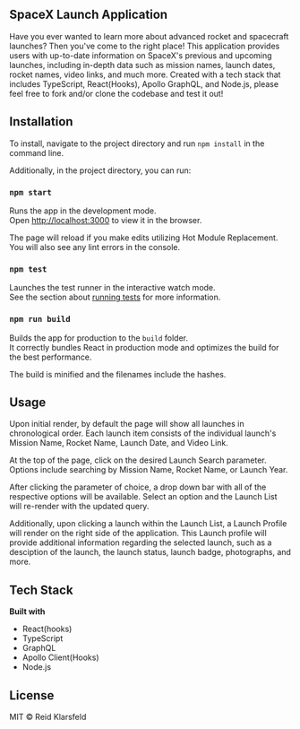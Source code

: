 ## SpaceX Launch Application

Have you ever wanted to learn more about advanced rocket and spacecraft launches? Then you've come to the right place! This application provides users with up-to-date information on SpaceX's previous and upcoming launches, including in-depth data such as mission names, launch dates, rocket names, video links, and much more. Created with a tech stack that includes TypeScript, React(Hooks), Apollo GraphQL, and Node.js, please feel free to fork and/or clone the codebase and test it out!

## Installation

To install, navigate to the project directory and run `npm install` in the command line.

Additionally, in the project directory, you can run:

### `npm start`

Runs the app in the development mode.<br />
Open [http://localhost:3000](http://localhost:3000) to view it in the browser.

The page will reload if you make edits utilizing Hot Module Replacement.<br />
You will also see any lint errors in the console.

### `npm test`

Launches the test runner in the interactive watch mode.<br />
See the section about [running tests](https://facebook.github.io/create-react-app/docs/running-tests) for more information.

### `npm run build`

Builds the app for production to the `build` folder.<br />
It correctly bundles React in production mode and optimizes the build for the best performance.

The build is minified and the filenames include the hashes.<br />

## Usage

Upon initial render, by default the page will show all launches in chronological order. Each launch item consists of the individual launch's Mission Name, Rocket Name, Launch Date, and Video Link. 


At the top of the page, click on the desired Launch Search parameter. Options include searching by Mission Name, Rocket Name, or Launch Year.


After clicking the parameter of choice, a drop down bar with all of the respective options will be available. Select an option and the Launch List will re-render with the updated query.


Additionally, upon clicking a launch within the Launch List, a Launch Profile will render on the right side of the application. This Launch profile will provide additional information regarding the selected launch, such as a desciption of the launch, the launch status, launch badge, photographs, and more.

## Tech Stack

**Built with**
- React(hooks)
- TypeScript
- GraphQL
- Apollo Client(Hooks)
- Node.js

## License

MIT © Reid Klarsfeld
